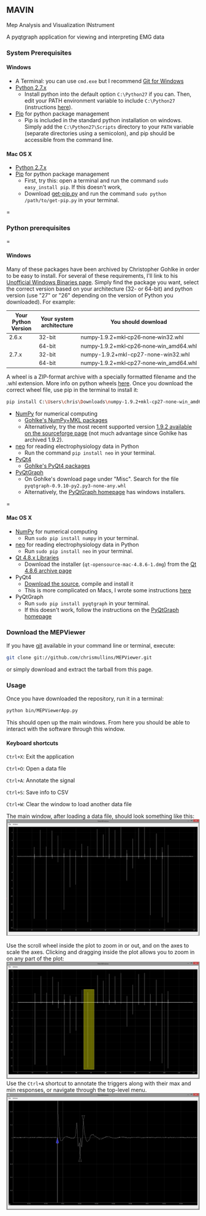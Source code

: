 ## MAVIN
Mep Analysis and Visualization INstrument

A pyqtgraph application for viewing and interpreting EMG data

### System Prerequisites
#### Windows
* A Terminal: you can use `cmd.exe` but I recommend [Git for Windows](https://msysgit.github.io/)
* [Python 2.7.x](https://www.python.org)
  * Install python into the default option `C:\Python27` if you can.  Then, edit your PATH environment variable to include `C:\Python27` (instructions [here](https://www.microsoft.com/resources/documentation/windows/xp/all/proddocs/en-us/sysdm_advancd_environmnt_addchange_variable.mspx?mfr=true)).
* [Pip](https://pypi.python.org/pypi/pip) for python package management
  * Pip is included in the standard python installation on windows.  Simply add the `C:\Python27\Scripts` directory to your `PATH` variable (separate directories using a semicolon), and pip should be accessible from the command line.

#### Mac OS X
* [Python 2.7.x](https://www.python.org)
* [Pip](https://pypi.python.org/pypi/pip) for python package management
  * First, try this: open a terminal and run the command `sudo easy_install pip`.  If this doesn't work,
  * Download [get-pip.py](https://raw.githubusercontent.com/pypa/pip/master/contrib/get-pip.py) and run the command `sudo python /path/to/get-pip.py` in your terminal.

=

### Python prerequisites
=
#### Windows
Many of these packages have been archived by Christopher Gohlke in order to be easy to install.  For several of these requirements, I'll link to his [Unofficial Windows Binaries page](http://www.lfd.uci.edu/~gohlke/pythonlibs/).  Simply find the package you want, select the correct version based on your architecture (32- or 64-bit) and python version (use "27" or "26" depending on the version of Python you downloaded).  For example:

| Your Python Version  | Your system architecture | You should download |
| -------------------- | ------------------------ | ------------------- |
| 2.6.x  | 32-bit  | numpy‑1.9.2+mkl‑cp26‑none‑win32.whl|
|        | 64-bit  | numpy‑1.9.2+mkl‑cp26‑none‑win_amd64.whl|
| 2.7.x  | 32-bit  | numpy-1.9.2+mkl-cp27-none-win32.whl|
|        | 64-bit  | numpy‑1.9.2+mkl‑cp27‑none‑win_amd64.whl|

A wheel is a ZIP-format archive with a specially formatted filename and the .whl extension. More info on python wheels [here](https://pypi.python.org/pypi/wheel).  Once you download the correct wheel file, use pip in the terminal to install it:
```bash
pip install C:\Users\chris\Downloads\numpy‑1.9.2+mkl‑cp27‑none‑win_amd64.whl
```

* [NumPy](http://www.numpy.org/) for numerical computing
  * [Gohlke's NumPy+MKL packages](http://www.lfd.uci.edu/~gohlke/pythonlibs/#numpy)
  * Alternatively, try the most recent supported version [ 1.9.2 available on the sourceforge page](http://sourceforge.net/projects/numpy/files/NumPy/1.9.2/) (not much advantage since Gohlke has archived 1.9.2).
* [neo](https://pythonhosted.org/neo/) for reading electrophysiology data in Python
  * Run the command `pip install neo` in your terminal.
* [PyQt4](http://www.riverbankcomputing.com/software/pyqt/download)
  * [Gohlke's PyQt4 packages](http://www.lfd.uci.edu/~gohlke/pythonlibs/#pyqt4)
* [PyQtGraph](http://www.pyqtgraph.org/)
  * On Gohlke's download page under "Misc".  Search for the file `pyqtgraph‑0.9.10‑py2.py3‑none‑any.whl`
  * Alternatively, the [PyQtGraph homepage](http://www.pyqtgraph.org/) has windows installers.
 
=
#### Mac OS X
* [NumPy](http://www.numpy.org/) for numerical computing
  * Run `sudo pip install numpy` in your terminal.
* [neo](https://pythonhosted.org/neo/) for reading electrophysiology data in Python
  * Run `sudo pip install neo` in your terminal.
* [Qt 4.8.x Libraries](http://www.qt.io/)
  * Download the installer (`qt-opensource-mac-4.8.6-1.dmg`) from the [Qt 4.8.6 archive page](https://download.qt.io/archive/qt/4.8/4.8.6/)
* PyQt4
  * [Download the source](http://www.riverbankcomputing.com/software/pyqt/download), compile and install it
  * This is more complicated on Macs, I wrote some instructions [here](https://github.com/chrismullins/MEPViewer/blob/documentation/Resources/PyQt4-MacOSX.md)
* PyQtGraph
  * Run `sudo pip install pyqtgraph` in your terminal.
  * If this doesn't work, follow the instructions on the [PyQtGraph homepage](http://www.pyqtgraph.org/)

### Download the MEPViewer
If you have [git](https://git-scm.com/) available in your command line or terminal, execute:
```bash
git clone git://github.com/chrismullins/MEPViewer.git
```
or simply download and extract the tarball from this page.

### Usage
Once you have downloaded the repository, run it in a terminal:
```bash
python bin/MEPViewerApp.py
```
This should open up the main windows.  From here you should be able to interact with the software through this window.
#### Keyboard shortcuts
`Ctrl+X`: Exit the application

`Ctrl+O`: Open a data file

`Ctrl+A`: Annotate the signal

`Ctrl+S`: Save info to CSV

`Ctrl+W`: Clear the window to load another data file

The main window, after loading a data file, should look something like this:
![alt tag](https://raw.githubusercontent.com/chrismullins/MEPViewer/8d9d93a1e8283e4db83c23571db64445f1104163/Resources/MEPApp-mainwindow.png)

Use the scroll wheel inside the plot to zoom in or out, and on the axes to scale the axes.  Clicking and dragging inside the plot allows you to zoom in on any part of the plot:
![alt tag](https://raw.githubusercontent.com/chrismullins/MEPViewer/8d9d93a1e8283e4db83c23571db64445f1104163/Resources/MEPApp-drag.png)
Use the `Ctrl+A` shortcut to annotate the triggers along with their max and min responses, or navigate through the top-level menu.
![alt tag](https://raw.githubusercontent.com/chrismullins/MEPViewer/8d9d93a1e8283e4db83c23571db64445f1104163/Resources/MEPApp-annotations.png)
